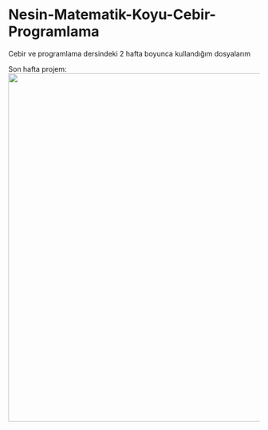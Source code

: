 # Nesin-Matematik-Koyu-Cebir-Programlama
Cebir ve programlama dersindeki 2 hafta boyunca kullandığım dosyalarım

Son hafta projem:
<img height=700 src=“https://raw.githubusercontent.com/efeatakankaracan/Nesin-Matematik-Koyu-Cebir-Programlama/main/Screen%20Shot%202021-08-05%20at%2017.30.43.png” />
